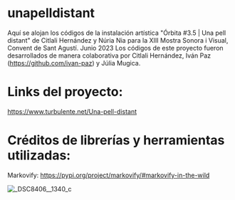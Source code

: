 # unapelldistant
Aquí se alojan los códigos de la instalación artística "Órbita #3.5 | Una pell distant"  de Citlali Hernández y Núria Nia para la XIII Mostra Sonora i Visual, Convent de Sant Agustí. Junio 2023
Los códigos de este proyecto fueron desarrollados de manera colaborativa por Citlali Hernández, Iván Paz (https://github.com/ivan-paz) y Júlia Mugica.

# Links del proyecto:
https://www.turbulente.net/Una-pell-distant

# Créditos de librerías y herramientas utilizadas:
Markovify: https://pypi.org/project/markovify/#markovify-in-the-wild

![_DSC8406__1340_c](https://github.com/TURBULENTE/unapelldistant/assets/19651027/5e53537f-19fb-420c-a2f7-022c0d5bc344)



